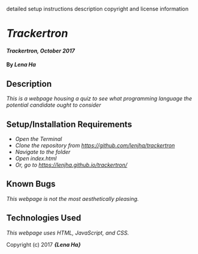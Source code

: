 detailed setup instructions
description
copyright and license information

# _Trackertron_

#### _Trackertron, October 2017_

#### By _**Lena Ha**_

## Description

_This is a webpage housing a quiz to see what programming language the potential candidate ought to consider_

## Setup/Installation Requirements

* _Open the Terminal_
* _Clone the repository from https://github.com/lenjha/trackertron_
* _Navigate to the folder_
* _Open index.html_
* _Or, go to https://lenjha.github.io/trackertron/_

## Known Bugs

_This webpage is not the most aesthetically pleasing._

## Technologies Used

_This webpage uses HTML, JavaScript, and CSS._


Copyright (c) 2017 **_{Lena Ha}_**
